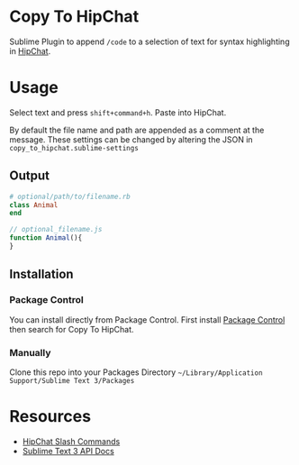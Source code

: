 # Copy To HipChat
Sublime Plugin to append `/code` to a selection of text for syntax highlighting in [HipChat](http://www.hipchat.com/).

# Usage
Select text and press `shift+command+h`. Paste into HipChat.

By default the file name and path are appended as a comment at the message. These settings can be changed by altering the JSON in `copy_to_hipchat.sublime-settings`

## Output

```ruby
# optional/path/to/filename.rb
class Animal
end
```

```js
// optional_filename.js
function Animal(){
}
```

## Installation

### Package Control
You can install directly from Package Control. First install [Package Control](https://sublime.wbond.net/) then search for Copy To HipChat.

### Manually
Clone this repo into your Packages Directory `~/Library/Application Support/Sublime Text 3/Packages`

# Resources
- [HipChat Slash Commands](http://help.hipchat.com/knowledgebase/articles/64451-work-faster-with-slash-commands)
- [Sublime Text 3 API Docs](https://www.sublimetext.com/docs/3/api_reference.html)
